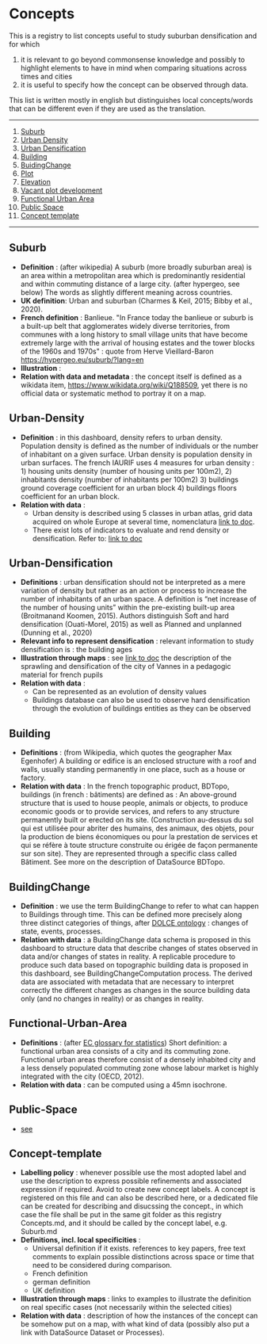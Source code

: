 # Concepts

This is a registry to list concepts useful to study suburban densification and for which

1. it is relevant to go beyond commonsense knowledge and possibly to highlight elements to have in mind when comparing situations across times and cities
2. it is useful to specify how the concept can be observed through data.

This list is written mostly in english but distinguishes local concepts/words that can be different even if they are used as the translation.
  

*******
 1. [Suburb](#suburb)
 2. [Urban Density](#urban-density)
 3. [Urban Densification](#urban-densification)
 4. [Building](#building)
 5. [BuidingChange](#buildingevolution)
 6. [Plot](#Plot)
 7. [Elevation](#Elevation)
 8. [Vacant plot development](#Vacant-plot-development)
 9. [Functional Urban Area](#functional-urban-area)
 10. [Public Space](#public-space)
 11. [Concept template](#concept-template)
*******

## Suburb	
* **Definition** : (after wikipedia) A suburb (more broadly suburban area) is an area within a metropolitan area which is predominantly residential and within commuting distance of a large city. (after hypergeo, see below) The words as slightly different meaning across countries.
* **UK definition**: Urban and suburban (Charmes & Keil, 2015; Bibby et al., 2020).
* **French definition** : Banlieue. "In France today the banlieue or suburb is a built-up belt that agglomerates widely diverse territories, from communes with a long history to small village units that have become extremely large with the arrival of housing estates and the tower blocks of the 1960s and 1970s" : quote from Herve Vieillard-Baron  https://hypergeo.eu/suburb/?lang=en
* **Illustration** : 
* **Relation with data and metadata** : the concept itself is defined as a wikidata item, https://www.wikidata.org/wiki/Q188509, yet there is no official data or systematic method to portray it on a map.  

## Urban-Density
* **Definition** : in this dashboard, density refers to urban density. Population density is defined as the number of individuals or the number of inhabitant on a given surface.  Urban density is population density in urban surfaces. The french IAURIF uses 4 measures for urban density : 1) housing units density (number of housing units per 100m2), 2) inhabitants density (number of inhabitants per 100m2) 3) buildings ground coverage coefficient for an urban block 4) buildings floors coefficient for an urban block.
* **Relation with data** :
    * Urban density is described using 5 classes in urban atlas, grid data acquired on whole Europe at several time, nomenclatura [link to doc](https://land.copernicus.eu/user-corner/technical-library/urban_atlas_2012_2018_mapping_guide_v6.3).
    * There exist lots of indicators to evaluate and rend density or densification. Refer to: [link to doc](https://docs.google.com/spreadsheets/d/1fUMyoBsP0JiG_2uW1zanIKPdACSpc1A4_i-8C__CBfI/edit#gid=0)

## Urban-Densification
* **Definitions** : urban densification should not be interpreted as a mere variation of density but rather as an action or process to increase the number of inhabitants of an urban space. A definition is “net increase of the number of housing units” within the pre-existing built-up area (Broitmanand Koomen, 2015). Authors distinguish Soft and hard densification (Ouati-Morel, 2015) as well as Planned and unplanned (Dunning et al., 2020)
* **Relevant info to represent densification** : relevant information to study densification is : the building ages
* **Illustration through maps** : see [link to doc](https://www.edugeo.fr/support/teaching-book/view/46) the description of the sprawling and densification of the city of Vannes in a pedagogic material for french pupils 
* **Relation with data** :
    * Can be represented as an evolution of density values
    * Buildings database can also be used to observe hard densification through the evolution of buildings entities as they can be observed 

## Building
* **Definitions** : (from Wikipedia, which quotes the geographer Max Egenhofer) A building or edifice is an enclosed structure with a roof and walls, usually standing permanently in one place, such as a house or factory. 
* **Relation with data** : In the french topographic product, BDTopo, buildings (in french : bâtiments) are defined as : An above-ground structure that is used to house people, animals or objects, to produce economic goods or to provide services, and refers to any structure permanently built or erected on its site. (Construction au-dessus du sol qui est utilisée pour abriter des humains, des animaux, des objets, pour la production de biens économiques ou pour la prestation de services et qui se réfère à toute structure construite ou érigée de façon permanente sur son site). They are represented through a specific class called Bâtiment. See more on the description of DataSource BDTopo.

## BuildingChange
* **Definition** : we use the term BuildingChange to refer to what can happen to Buildings through time. This can be defined more precisely along three distinct categories of things, after [DOLCE ontology](https://arxiv.org/pdf/2308.01597) : changes of state, events, processes. 
* **Relation with data** : a BuildingChange data schema is proposed in this dashboard to structure data that describe changes of states observed in data and/or changes of states in reality. A replicable procedure to produce such data based on topographic building data is proposed in this dashboard, see BuildingChangeComputation process. The derived data are associated with metadata that are necessary to interpret correctly the different changes as changes in the source building data only (and no changes in reality) or as changes in reality.     

## Functional-Urban-Area
* **Definitions** : (after [EC glossary for statistics](https://ec.europa.eu/eurostat/statistics-explained/index.php?title=Glossary:Functional_urban_area)) Short definition: a functional urban area consists of a city and its commuting zone. Functional urban areas therefore consist of a densely inhabited city and a less densely populated commuting zone whose labour market is highly integrated with the city (OECD, 2012).    
* **Relation with data** : can be computed using a 45mn isochrone.

## Public-Space
* [see](https://unhabitat.org/sites/default/files/2020/07/indicator_11.7.1_training_module_public_space.pdf)

## Concept-template
* **Labelling policy** : whenever possible use the most adopted label and use the description to express possible refinements and associated expression if required. Avoid to create new concept labels. A concept is registered on this file and can also be described here, or a dedicated file can be created for describing and disucssing the concept., in which case the file shall be put in the same git folder as this registry Concepts.md, and it should be called by the concept label, e.g. Suburb.md
* **Definitions, incl. local specificities** :
    * Universal definition if it exists. references to key papers, free text comments to explain possible distinctions across space or time that need to be considered during comparison.
    *  French definition
    *  german definition
    *  UK definition 
* **Illustration through maps** : links to examples to illustrate the definition on real specific cases (not necessarily within the selected cities)
* **Relation with data** : description of how the instances of the concept can be somehow put on a map, with what kind of data (possibly also put a link with DataSource Dataset or Processes). 
